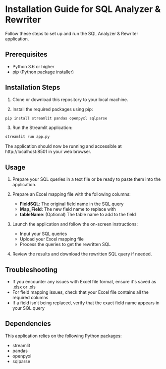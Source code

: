 # Installation Guide for SQL Analyzer & Rewriter

Follow these steps to set up and run the SQL Analyzer & Rewriter application.

## Prerequisites

- Python 3.6 or higher
- pip (Python package installer)

## Installation Steps

1. Clone or download this repository to your local machine.

2. Install the required packages using pip:

```bash
pip install streamlit pandas openpyxl sqlparse
```

3. Run the Streamlit application:

```bash
streamlit run app.py
```

The application should now be running and accessible at http://localhost:8501 in your web browser.

## Usage

1. Prepare your SQL queries in a text file or be ready to paste them into the application.

2. Prepare an Excel mapping file with the following columns:
   - **FieldSQL**: The original field name in the SQL query
   - **Map_Field**: The new field name to replace with
   - **tableName**: (Optional) The table name to add to the field

3. Launch the application and follow the on-screen instructions:
   - Input your SQL queries
   - Upload your Excel mapping file
   - Process the queries to get the rewritten SQL

4. Review the results and download the rewritten SQL query if needed.

## Troubleshooting

- If you encounter any issues with Excel file format, ensure it's saved as .xlsx or .xls
- For field mapping issues, check that your Excel file contains all the required columns
- If a field isn't being replaced, verify that the exact field name appears in your SQL query

## Dependencies

This application relies on the following Python packages:
- streamlit
- pandas
- openpyxl
- sqlparse